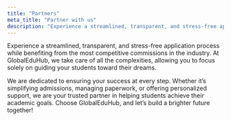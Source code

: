 ```yaml
---
title: "Partners"
meta_title: "Partner with us"
description: "Experience a streamlined, transparent, and stress-free application process while benefiting from the most competitive commissions in the industry"
---
```


Experience a streamlined, transparent, and stress-free application process while
benefiting from the most competitive commissions in the industry. At GlobalEduHub,
we take care of all the complexities, allowing you to focus solely on guiding your
students toward their dreams.

We are dedicated to ensuring your success at every step. Whether it’s simplifying
admissions, managing paperwork, or offering personalized support, we are your
trusted partner in helping students achieve their academic goals. Choose GlobalEduHub,
and let’s build a brighter future together!

